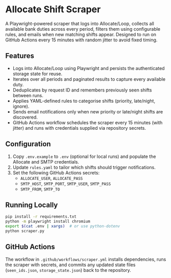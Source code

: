 # Allocate Shift Scraper

A Playwright-powered scraper that logs into Allocate/Loop, collects all available bank duties across every period, filters them using configurable rules, and emails when new matching shifts appear. Designed to run on GitHub Actions every 15 minutes with random jitter to avoid fixed timing.

## Features

- Logs into Allocate/Loop using Playwright and persists the authenticated storage state for reuse.
- Iterates over all periods and paginated results to capture every available duty.
- Deduplicates by request ID and remembers previously seen shifts between runs.
- Applies YAML-defined rules to categorise shifts (priority, late/night, ignore).
- Sends email notifications only when new priority or late/night shifts are discovered.
- GitHub Actions workflow schedules the scraper every 15 minutes (with jitter) and runs with credentials supplied via repository secrets.

## Configuration

1. Copy `.env.example` to `.env` (optional for local runs) and populate the Allocate and SMTP credentials.
2. Update `rules.yaml` to tailor which shifts should trigger notifications.
3. Set the following GitHub Actions secrets:
   - `ALLOCATE_USER`, `ALLOCATE_PASS`
   - `SMTP_HOST`, `SMTP_PORT`, `SMTP_USER`, `SMTP_PASS`
   - `SMTP_FROM`, `SMTP_TO`

## Running Locally

```bash
pip install -r requirements.txt
python -m playwright install chromium
export $(cat .env | xargs)  # or use python-dotenv
python scraper.py
```

## GitHub Actions

The workflow in `.github/workflows/scraper.yml` installs dependencies, runs the scraper with secrets, and commits any updated state files (`seen_ids.json`, `storage_state.json`) back to the repository.
